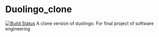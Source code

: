 # Duolingo_clone
[![Build Status](https://travis-ci.org/gungui98/Duolingo_clone.svg?branch=master)](https://travis-ci.org/gungui98/Duolingo_clone)
A clone version of duolingo. For final project of software engineering
